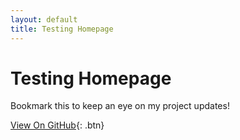 ```yaml
---
layout: default
title: Testing Homepage
---
```


# Testing Homepage

Bookmark this to keep an eye on my project updates!

[View On GitHub](https://github.com/your-username/your-repo){: .btn}
